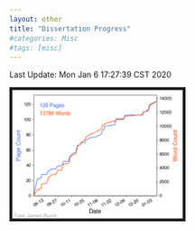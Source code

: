 ```yaml
---
layout: other
title: "Dissertation Progress"
#categories: Misc
#tags: [misc]
---
```


Last Update: Mon Jan  6 17:27:39 CST 2020

<img src="/blogimages/dissertationProgress.png" alt="" class="center" border="5" style="width:60%;"/>

